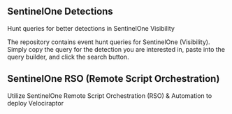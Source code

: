 ## SentinelOne Detections
Hunt queries for better detections in SentinelOne Visibility

The repository contains event hunt queries for SentinelOne (Visibility). Simply copy the query for the detection you are interested in, paste into the query builder, and click the search button.

## SentinelOne RSO (Remote Script Orchestration)
Utilize SentinelOne Remote Script Orchestration (RSO) & Automation to deploy Velociraptor
